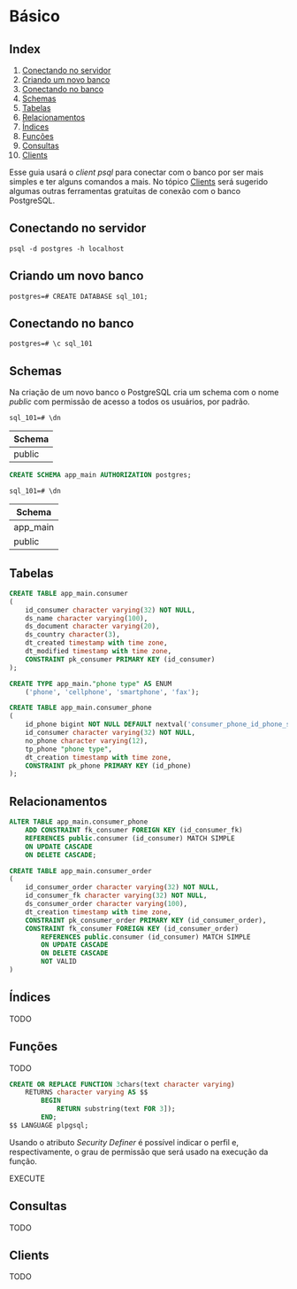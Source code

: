 # Básico

## Index

1. [Conectando no servidor](#conectando-no-servidor)
2. [Criando um novo banco](#criando-um-novo-banco)
3. [Conectando no banco](#conectando-no-banco)
4. [Schemas](#schemas)
4. [Tabelas](#tabelas)
5. [Relacionamentos](#relacionamentos)
6. [Índices](#índices)
7. [Funções](#funções)
7. [Consultas](#consultas)
8. [Clients](#clients)

Esse guia usará o _client_ *psql* para conectar com o banco por ser mais simples e ter alguns comandos a mais. No tópico [Clients](#clients) será sugerido algumas outras ferramentas gratuitas de conexão com o banco PostgreSQL.

## Conectando no servidor

```shell
psql -d postgres -h localhost
```

## Criando um novo banco

```shell
postgres=# CREATE DATABASE sql_101;
```

## Conectando no banco

```shell
postgres=# \c sql_101
```

## Schemas

Na criação de um novo banco o PostgreSQL cria um schema com o nome _public_ com permissão de acesso a todos os usuários, por padrão.

```shell
sql_101=# \dn
```

|Schema|
|------|
|public|

```sql
CREATE SCHEMA app_main AUTHORIZATION postgres;
```

```shell
sql_101=# \dn
```

|Schema  |
|--------|
|app_main|
|public  |

## Tabelas

```sql
CREATE TABLE app_main.consumer
(
    id_consumer character varying(32) NOT NULL,
    ds_name character varying(100),
    ds_document character varying(20),
    ds_country character(3),
    dt_created timestamp with time zone,
    dt_modified timestamp with time zone,
    CONSTRAINT pk_consumer PRIMARY KEY (id_consumer)
);

CREATE TYPE app_main."phone type" AS ENUM
    ('phone', 'cellphone', 'smartphone', 'fax');

CREATE TABLE app_main.consumer_phone
(
    id_phone bigint NOT NULL DEFAULT nextval('consumer_phone_id_phone_seq'::regclass),
    id_consumer character varying(32) NOT NULL,
    no_phone character varying(12),
    tp_phone "phone type",
    dt_creation timestamp with time zone,
    CONSTRAINT pk_phone PRIMARY KEY (id_phone)
);
```

## Relacionamentos

```sql
ALTER TABLE app_main.consumer_phone
    ADD CONSTRAINT fk_consumer FOREIGN KEY (id_consumer_fk)
    REFERENCES public.consumer (id_consumer) MATCH SIMPLE
    ON UPDATE CASCADE
    ON DELETE CASCADE;

CREATE TABLE app_main.consumer_order
(
    id_consumer_order character varying(32) NOT NULL,
    id_consumer_fk character varying(32) NOT NULL,
    ds_consumer_order character varying(100),
    dt_creation timestamp with time zone,
    CONSTRAINT pk_consumer_order PRIMARY KEY (id_consumer_order),
    CONSTRAINT fk_consumer FOREIGN KEY (id_consumer_order)
        REFERENCES public.consumer (id_consumer) MATCH SIMPLE
        ON UPDATE CASCADE
        ON DELETE CASCADE
        NOT VALID
)

```

## Índices

TODO

## Funções

TODO

````sql
CREATE OR REPLACE FUNCTION 3chars(text character varying)
    RETURNS character varying AS $$
        BEGIN
            RETURN substring(text FOR 3]);
        END;
$$ LANGUAGE plpgsql;
````

Usando o atributo _Security Definer_ é possível indicar o perfil e, respectivamente, o grau de permissão que será usado na execução da função.

EXECUTE

## Consultas

TODO

## Clients

TODO